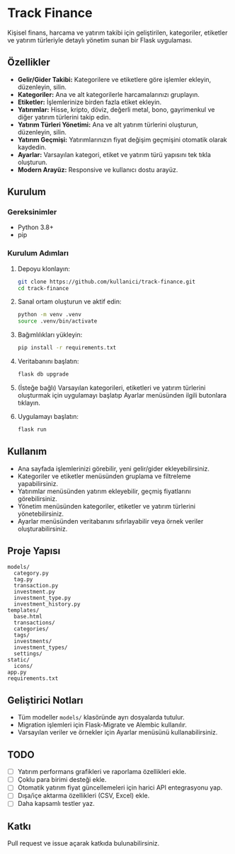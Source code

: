 # Track Finance

Kişisel finans, harcama ve yatırım takibi için geliştirilen, kategoriler, etiketler ve yatırım türleriyle detaylı yönetim sunan bir Flask uygulaması.

## Özellikler

- **Gelir/Gider Takibi:** Kategorilere ve etiketlere göre işlemler ekleyin, düzenleyin, silin.
- **Kategoriler:** Ana ve alt kategorilerle harcamalarınızı gruplayın.
- **Etiketler:** İşlemlerinize birden fazla etiket ekleyin.
- **Yatırımlar:** Hisse, kripto, döviz, değerli metal, bono, gayrimenkul ve diğer yatırım türlerini takip edin.
- **Yatırım Türleri Yönetimi:** Ana ve alt yatırım türlerini oluşturun, düzenleyin, silin.
- **Yatırım Geçmişi:** Yatırımlarınızın fiyat değişim geçmişini otomatik olarak kaydedin.
- **Ayarlar:** Varsayılan kategori, etiket ve yatırım türü yapısını tek tıkla oluşturun.
- **Modern Arayüz:** Responsive ve kullanıcı dostu arayüz.

## Kurulum

### Gereksinimler

- Python 3.8+
- pip

### Kurulum Adımları

1. Depoyu klonlayın:

   ```bash
   git clone https://github.com/kullanici/track-finance.git
   cd track-finance
   ```

2. Sanal ortam oluşturun ve aktif edin:

   ```bash
   python -m venv .venv
   source .venv/bin/activate
   ```

3. Bağımlılıkları yükleyin:

   ```bash
   pip install -r requirements.txt
   ```

4. Veritabanını başlatın:

   ```bash
   flask db upgrade
   ```

5. (İsteğe bağlı) Varsayılan kategorileri, etiketleri ve yatırım türlerini oluşturmak için uygulamayı başlatıp Ayarlar menüsünden ilgili butonlara tıklayın.

6. Uygulamayı başlatın:

   ```bash
   flask run
   ```

## Kullanım

- Ana sayfada işlemlerinizi görebilir, yeni gelir/gider ekleyebilirsiniz.
- Kategoriler ve etiketler menüsünden gruplama ve filtreleme yapabilirsiniz.
- Yatırımlar menüsünden yatırım ekleyebilir, geçmiş fiyatlarını görebilirsiniz.
- Yönetim menüsünden kategoriler, etiketler ve yatırım türlerini yönetebilirsiniz.
- Ayarlar menüsünden veritabanını sıfırlayabilir veya örnek veriler oluşturabilirsiniz.

## Proje Yapısı

```
models/
  category.py
  tag.py
  transaction.py
  investment.py
  investment_type.py
  investment_history.py
templates/
  base.html
  transactions/
  categories/
  tags/
  investments/
  investment_types/
  settings/
static/
  icons/
app.py
requirements.txt
```

## Geliştirici Notları

- Tüm modeller `models/` klasöründe ayrı dosyalarda tutulur.
- Migration işlemleri için Flask-Migrate ve Alembic kullanılır.
- Varsayılan veriler ve örnekler için Ayarlar menüsünü kullanabilirsiniz.

## TODO

- [ ] Yatırım performans grafikleri ve raporlama özellikleri ekle.
- [ ] Çoklu para birimi desteği ekle.
- [ ] Otomatik yatırım fiyat güncellemeleri için harici API entegrasyonu yap.
- [ ] Dışa/içe aktarma özellikleri (CSV, Excel) ekle.
- [ ] Daha kapsamlı testler yaz.

## Katkı

Pull request ve issue açarak katkıda bulunabilirsiniz.
